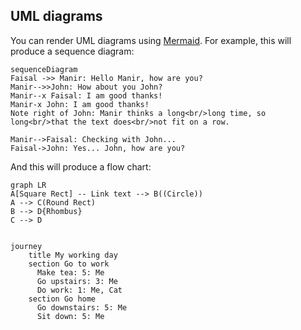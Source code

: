 ## UML diagrams

You can render UML diagrams using [Mermaid](https://mermaidjs.github.io/). For example, this will produce a sequence diagram:

```mermaid
sequenceDiagram
Faisal ->> Manir: Hello Manir, how are you?
Manir-->>John: How about you John?
Manir--x Faisal: I am good thanks!
Manir-x John: I am good thanks!
Note right of John: Manir thinks a long<br/>long time, so long<br/>that the text does<br/>not fit on a row.

Manir-->Faisal: Checking with John...
Faisal->John: Yes... John, how are you?
```

And this will produce a flow chart:

```mermaid
graph LR
A[Square Rect] -- Link text --> B((Circle))
A --> C(Round Rect)
B --> D{Rhombus}
C --> D
```
```mermaid

journey
    title My working day
    section Go to work
      Make tea: 5: Me
      Go upstairs: 3: Me
      Do work: 1: Me, Cat
    section Go home
      Go downstairs: 5: Me
      Sit down: 5: Me
```


